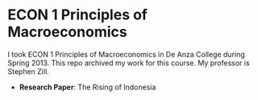 # ECON 1 Principles of Macroeconomics
I took ECON 1 Principles of Macroeconomics in De Anza College during Spring 2013. This repo archived my work for this course. My professor is Stephen Zill.
* **Research Paper**: The Rising of Indonesia  

